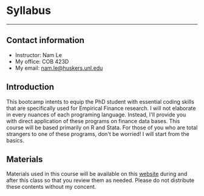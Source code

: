 # Syllabus

---

## Contact information
* Instructor: Nam Le
* My office: COB 423D
* My email: nam.le@huskers.unl.edu


## Introduction

This bootcamp intents to equip the PhD student with essential coding skills that are specifically used for Empirical Finance research.
I will not elaborate in every nuances of each programing language. Instead, I'll provide you with direct application of these programs on finance data bases. This course will be based primarily on R and Stata. For those of you who are total strangers to one of these programs, don't be worried! I will start from the basics.  

## Materials 

Materials used in this course will be available on this [website](https://namdz911.github.io/PhD-coding-bootcamp/F19) during and after this class so that you review them as needed. Please 
do not distribute these contents without my concent.

